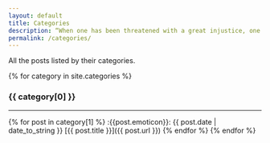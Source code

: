 ```yaml
---
layout: default
title: Categories
description: “When one has been threatened with a great injustice, one accepts a smaller as a favour.“ - Jane Welsh Carlyle
permalink: /categories/
---
```

All the posts listed by their categories.

{% for category in site.categories %}
### {{ category[0] }}
---
{% for post in category[1] %}
  :{{post.emoticon}}: {{ post.date | date_to_string }} [{{ post.title }}]({{ post.url }})
{% endfor %}
{% endfor %}